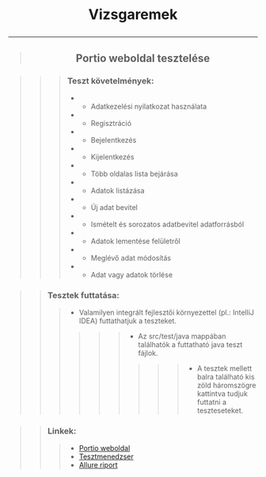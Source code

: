# <p style="text-align: center;">Vizsgaremek</p>

***
>## <p style="text-align: center;">Portio weboldal tesztelése</p>


>>>### Teszt követelmények:
>>>* - Adatkezelési nyilatkozat használata
>>>* - Regisztráció
>>>* - Bejelentkezés
>>>* - Kijelentkezés
>>>* - Több oldalas lista bejárása
>>>* - Adatok listázása
>>>* - Új adat bevitel
>>>* - Ismételt és sorozatos adatbevitel adatforrásból
>>>* - Adatok lementése felületről
>>>* - Meglévő adat módosítás
>>>* - Adat vagy adatok törlése

>>### Tesztek futtatása:
>>>* Valamilyen integrált fejlesztői környezettel (pl.: IntelliJ IDEA) futtathatjuk a teszteket.
>>>>>>* Az src/test/java mappában találhatók a futtatható java teszt fájlok.
>>>>>>>>>* A  tesztek mellett balra található kis zöld háromszögre kattintva tudjuk futtatni a teszteseteket.


>>### Linkek:
>>>* [Portio weboldal](https://lennertamas.github.io/portio/)
>>>* [Tesztmenedzser](https://docs.google.com/spreadsheets/d/1X_wSFeqYDPBG7ZU4LW-mwp7juzhCGRmTdaif4On_R80/edit#gid=0)
>>>* [Allure riport]()

